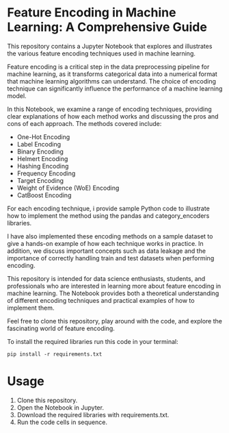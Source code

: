 # Feature Encoding in Machine Learning: A Comprehensive Guide
This repository contains a Jupyter Notebook that explores and illustrates the various feature encoding techniques used in machine learning.

Feature encoding is a critical step in the data preprocessing pipeline for machine learning, as it transforms categorical data into a numerical format that machine learning algorithms can understand. The choice of encoding technique can significantly influence the performance of a machine learning model.

In this Notebook, we examine a range of encoding techniques, providing clear explanations of how each method works and discussing the pros and cons of each approach. The methods covered include:

- One-Hot Encoding
- Label Encoding
- Binary Encoding
- Helmert Encoding
- Hashing Encoding
- Frequency Encoding
- Target Encoding
- Weight of Evidence (WoE) Encoding
- CatBoost Encoding

For each encoding technique, i provide sample Python code to illustrate how to implement the method using the pandas and category_encoders libraries.

I have also implemented these encoding methods on a sample dataset to give a hands-on example of how each technique works in practice. In addition, we discuss important concepts such as data leakage and the importance of correctly handling train and test datasets when performing encoding.

This repository is intended for data science enthusiasts, students, and professionals who are interested in learning more about feature encoding in machine learning. The Notebook provides both a theoretical understanding of different encoding techniques and practical examples of how to implement them.

Feel free to clone this repository, play around with the code, and explore the fascinating world of feature encoding.

To install the required libraries run this code in your terminal:
```
pip install -r requirements.txt
```

# Usage
1. Clone this repository.
2. Open the Notebook in Jupyter.
3. Download the required libraries with requirements.txt.
4. Run the code cells in sequence.
